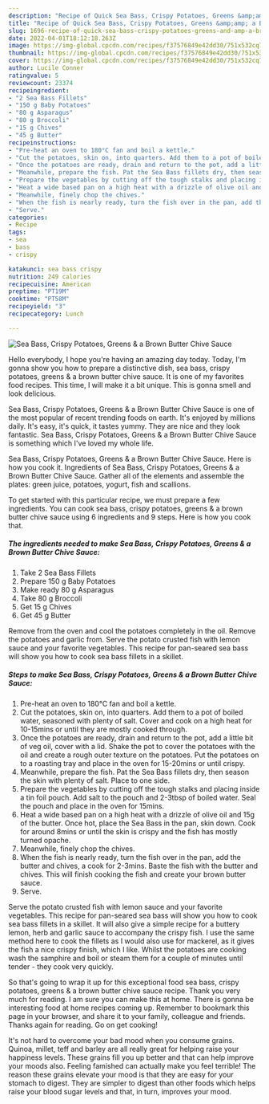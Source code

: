 ```yaml
---
description: "Recipe of Quick Sea Bass, Crispy Potatoes, Greens &amp;amp; a Brown Butter Chive Sauce"
title: "Recipe of Quick Sea Bass, Crispy Potatoes, Greens &amp;amp; a Brown Butter Chive Sauce"
slug: 1696-recipe-of-quick-sea-bass-crispy-potatoes-greens-and-amp-a-brown-butter-chive-sauce
date: 2022-04-01T18:12:18.263Z
image: https://img-global.cpcdn.com/recipes/f37576849e42dd30/751x532cq70/sea-bass-crispy-potatoes-greens-a-brown-butter-chive-sauce-recipe-main-photo.jpg
thumbnail: https://img-global.cpcdn.com/recipes/f37576849e42dd30/751x532cq70/sea-bass-crispy-potatoes-greens-a-brown-butter-chive-sauce-recipe-main-photo.jpg
cover: https://img-global.cpcdn.com/recipes/f37576849e42dd30/751x532cq70/sea-bass-crispy-potatoes-greens-a-brown-butter-chive-sauce-recipe-main-photo.jpg
author: Lucile Conner
ratingvalue: 5
reviewcount: 23374
recipeingredient:
- "2 Sea Bass Fillets"
- "150 g Baby Potatoes"
- "80 g Asparagus"
- "80 g Broccoli"
- "15 g Chives"
- "45 g Butter"
recipeinstructions:
- "Pre-heat an oven to 180°C fan and boil a kettle."
- "Cut the potatoes, skin on, into quarters. Add them to a pot of boiled water, seasoned with plenty of salt. Cover and cook on a high heat for 10-15mins or until they are mostly cooked through."
- "Once the potatoes are ready, drain and return to the pot, add a little bit of veg oil, cover with a lid. Shake the pot to cover the potatoes with the oil and create a rough outer texture on the potatoes. Put the potatoes on to a roasting tray and place in the oven for 15-20mins or until crispy."
- "Meanwhile, prepare the fish. Pat the Sea Bass fillets dry, then season the skin with plenty of salt. Place to one side."
- "Prepare the vegetables by cutting off the tough stalks and placing inside a tin foil pouch. Add salt to the pouch and 2-3tbsp of boiled water. Seal the pouch and place in the oven for 15mins."
- "Heat a wide based pan on a high heat with a drizzle of olive oil and 15g of the butter. Once hot, place the Sea Bass in the pan, skin down. Cook for around 8mins or until the skin is crispy and the fish has mostly turned opache."
- "Meanwhile, finely chop the chives."
- "When the fish is nearly ready, turn the fish over in the pan, add the butter and chives, a cook for 2-3mins. Baste the fish with the butter and chives. This will finish cooking the fish and create your brown butter sauce."
- "Serve."
categories:
- Recipe
tags:
- sea
- bass
- crispy

katakunci: sea bass crispy 
nutrition: 249 calories
recipecuisine: American
preptime: "PT19M"
cooktime: "PT58M"
recipeyield: "3"
recipecategory: Lunch

---
```



![Sea Bass, Crispy Potatoes, Greens &amp; a Brown Butter Chive Sauce](https://img-global.cpcdn.com/recipes/f37576849e42dd30/751x532cq70/sea-bass-crispy-potatoes-greens-a-brown-butter-chive-sauce-recipe-main-photo.jpg)

Hello everybody, I hope you're having an amazing day today. Today, I'm gonna show you how to prepare a distinctive dish, sea bass, crispy potatoes, greens &amp; a brown butter chive sauce. It is one of my favorites food recipes. This time, I will make it a bit unique. This is gonna smell and look delicious.

Sea Bass, Crispy Potatoes, Greens &amp; a Brown Butter Chive Sauce is one of the most popular of recent trending foods on earth. It's enjoyed by millions daily. It's easy, it's quick, it tastes yummy. They are nice and they look fantastic. Sea Bass, Crispy Potatoes, Greens &amp; a Brown Butter Chive Sauce is something which I've loved my whole life.

Sea Bass, Crispy Potatoes, Greens &amp; a Brown Butter Chive Sauce. Here is how you cook it. Ingredients of Sea Bass, Crispy Potatoes, Greens &amp; a Brown Butter Chive Sauce. Gather all of the elements and assemble the plates: green juice, potatoes, yogurt, fish and scallions.


To get started with this particular recipe, we must prepare a few ingredients. You can cook sea bass, crispy potatoes, greens &amp; a brown butter chive sauce using 6 ingredients and 9 steps. Here is how you cook that.

<!--inarticleads1-->

##### The ingredients needed to make Sea Bass, Crispy Potatoes, Greens &amp; a Brown Butter Chive Sauce:

1. Take 2 Sea Bass Fillets
1. Prepare 150 g Baby Potatoes
1. Make ready 80 g Asparagus
1. Take 80 g Broccoli
1. Get 15 g Chives
1. Get 45 g Butter


Remove from the oven and cool the potatoes completely in the oil. Remove the potatoes and garlic from. Serve the potato crusted fish with lemon sauce and your favorite vegetables. This recipe for pan-seared sea bass will show you how to cook sea bass fillets in a skillet. 

<!--inarticleads2-->

##### Steps to make Sea Bass, Crispy Potatoes, Greens &amp; a Brown Butter Chive Sauce:

1. Pre-heat an oven to 180°C fan and boil a kettle.
1. Cut the potatoes, skin on, into quarters. Add them to a pot of boiled water, seasoned with plenty of salt. Cover and cook on a high heat for 10-15mins or until they are mostly cooked through.
1. Once the potatoes are ready, drain and return to the pot, add a little bit of veg oil, cover with a lid. Shake the pot to cover the potatoes with the oil and create a rough outer texture on the potatoes. Put the potatoes on to a roasting tray and place in the oven for 15-20mins or until crispy.
1. Meanwhile, prepare the fish. Pat the Sea Bass fillets dry, then season the skin with plenty of salt. Place to one side.
1. Prepare the vegetables by cutting off the tough stalks and placing inside a tin foil pouch. Add salt to the pouch and 2-3tbsp of boiled water. Seal the pouch and place in the oven for 15mins.
1. Heat a wide based pan on a high heat with a drizzle of olive oil and 15g of the butter. Once hot, place the Sea Bass in the pan, skin down. Cook for around 8mins or until the skin is crispy and the fish has mostly turned opache.
1. Meanwhile, finely chop the chives.
1. When the fish is nearly ready, turn the fish over in the pan, add the butter and chives, a cook for 2-3mins. Baste the fish with the butter and chives. This will finish cooking the fish and create your brown butter sauce.
1. Serve.


Serve the potato crusted fish with lemon sauce and your favorite vegetables. This recipe for pan-seared sea bass will show you how to cook sea bass fillets in a skillet. It will also give a simple recipe for a buttery lemon, herb and garlic sauce to accompany the crispy fish. I use the same method here to cook the fillets as I would also use for mackerel, as it gives the fish a nice crispy finish, which I like. Whilst the potatoes are cooking wash the samphire and boil or steam them for a couple of minutes until tender - they cook very quickly. 

So that's going to wrap it up for this exceptional food sea bass, crispy potatoes, greens &amp; a brown butter chive sauce recipe. Thank you very much for reading. I am sure you can make this at home. There is gonna be interesting food at home recipes coming up. Remember to bookmark this page in your browser, and share it to your family, colleague and friends. Thanks again for reading. Go on get cooking!

It's not hard to overcome your bad mood when you consume grains. Quinoa, millet, teff and barley are all really great for helping raise your happiness levels. These grains fill you up better and that can help improve your moods also. Feeling famished can actually make you feel terrible! The reason these grains elevate your mood is that they are easy for your stomach to digest. They are simpler to digest than other foods which helps raise your blood sugar levels and that, in turn, improves your mood.
